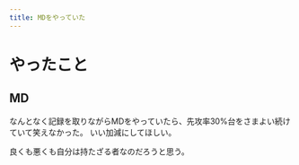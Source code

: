 ```yaml
---
title: MDをやっていた
---
```


# やったこと

## MD

なんとなく記録を取りながらMDをやっていたら、先攻率30%台をさまよい続けていて笑えなかった。
いい加減にしてほしい。

良くも悪くも自分は持たざる者なのだろうと思う。
